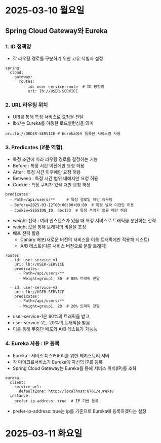 # 2025-03-10 월요일

## Spring Cloud Gateway와 Eureka

### 1. ID 정책명
- 각 라우팅 경로를 구분하기 위한 고유 식별자 설정
```
spring:
  cloud:
    gateway:
      routes:
        - id: user-service-route  # ID 정책명
          uri: lb://USER-SERVICE
```

### 2. URL 라우팅 위치
- URI를 통해 특정 서비스로 요청을 전달
- lb://는 Eureka를 이용한 로드밸런싱을 의미

```
uri:lb://ORDER-SERVICE # Eureka에서 등록한 서비스명 사용
```

### 3. Predicates (if문 역할)
- 특정 조건에 따라 라우팅 경로를 결정하는 기능
- Before : 특정 시간 이전에만 요청 허용
- After : 특정 시간 이후에만 요청 허용
- Between : 특정 시간 범위 내에서만 요청 허용
- Cookie : 특정 쿠키가 있을 때만 요청 허용

```
predicates:
  - Path=/api/users/**     # 특정 경로일 때만 라우팅
  - Before=2025-03-12T00:00:00+09:00  # 특정 날짜 이전만 허용
  - Cookie=SESSION_ID, abc123  # 특정 쿠키가 있을 때만 허용
```

- weight 전략 : 여러 인스턴스가 있을 때 특정 서비스로 트래픽을 분산하는 전략
- weight 값을 통해 트래픽의 비율을 조정
- 배포 전략 활용 
    - Canary 배포(새로운 버전의 서비스를 이룹 트래픽에만 적용해 테스트)
    - A/B 테스트(다른 서비스 버전으로 분할 트래픽)

```
routes:
  - id: user-service-v1
    uri: lb://USER-SERVICE
    predicates:
      - Path=/api/users/**
      - Weight=group1, 80  # 80% 트래픽 전달

  - id: user-service-v2
    uri: lb://USER-SERVICE
    predicates:
      - Path=/api/users/**
      - Weight=group1, 20  # 20% 트래픽 전달
```
- user-service-1은 80%의 트래픽을 받고,
- user-service-2는 20%의 트래픽을 받음
- 이를 통해 무중단 배포와 A/B 테스트가 가능능

### 4. Eureka 사용 : IP 등록
- Eureka : 서비스 디스커버리를 위한 레지스트리 서버
- 각 마이크로서비스가 Eureka에 자신의 IP를 등록
- Spring Cloud Gateway는 Eureka를 통해 서비스 위치(IP)를 조회
```
eureka:
  client:
    service-url:
      defaultZone: http://localhost:8761/eureka/
  instance:
    prefer-ip-address: true  # IP 기반 등록
```
- prefer-ip-address: true는 ip를 기준으로 Eureka에 등록하겠다는 설정

# 2025-03-11 화요일
